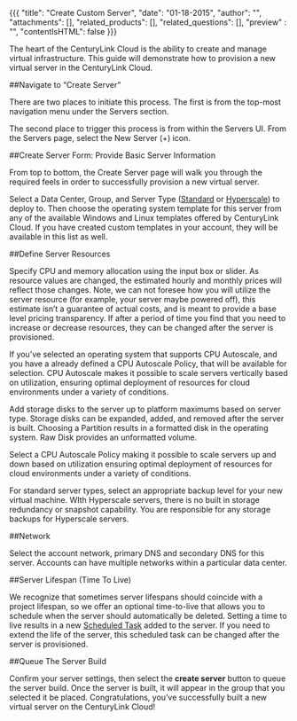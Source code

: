 {{{
  "title": "Create Custom Server",
  "date": "01-18-2015",
  "author": "",
  "attachments": [],
  "related_products": [],
  "related_questions": [],
  "preview" : "",
  "contentIsHTML": false
}}}

The heart of the CenturyLink Cloud is the ability to create and manage virtual infrastructure. This guide will demonstrate how to provision a new virtual server in the CenturyLink Cloud.

##Navigate to “Create Server”

There are two places to initiate this process. The first is from the top-most navigation menu under the Servers section.

The second place to trigger this process is from within the Servers UI. From the Servers page, select the New Server (+) icon.

##Create Server Form: Provide Basic Server Information

From top to bottom, the Create Server page will walk you through the required feels in order to successfully provision a new virtual server.

Select a Data Center, Group, and Server Type ([Standard](http://www.centurylinkcloud.com/servers) or [Hyperscale](http://www.centurylinkcloud.com/hyperscale)) to deploy to. Then choose the operating system template for this server from any of the available Windows and Linux templates offered by CenturyLink Cloud. If you have created custom templates in your account, they will be available in this list as well.

##Define Server Resources

Specify CPU and memory allocation using the input box or slider. As resource values are changed, the estimated hourly and monthly prices will reflect those changes. Note, we can not foresee how you will utilize the server resource (for example, your server maybe powered off), this estimate isn’t a guarantee of actual costs, and is meant to provide a base level pricing transparency. If after a period of time you find that you need to increase or decrease resources, they can be changed after the server is provisioned.

If you’ve selected an operating system that supports CPU Autoscale, and you have a already defined a CPU Autoscale Policy, that will be available for selection. CPU Autoscale makes it possible to scale servers vertically based on utilization, ensuring optimal deployment of resources for cloud environments under a variety of conditions.

Add storage disks to the server up to platform maximums based on server type. Storage disks can be expanded, added, and removed after the server is built. Choosing a Partition results in a formatted disk in the operating system. Raw Disk provides an unformatted volume.

Select a CPU Autoscale Policy making it possible to scale servers up and down based on utilization ensuring optimal deployment of resources for cloud environments under a variety of conditions.

For standard server types, select an appropriate backup level for your new virtual machine. WIth Hyperscale servers, there is no built in storage redundancy or snapshot capability. You are responsible for any storage backups for Hyperscale servers.

##Network

Select the account network, primary DNS and secondary DNS for this server. Accounts can have multiple networks within a particular data center.

##Server Lifespan (Time To Live)

We recognize that sometimes server lifespans should coincide with a project lifespan, so we offer an optional time-to-live that allows you to schedule when the server should automatically be deleted. Setting a time to live results in a new [Scheduled Task](http://www.centurylinkcloud.com/scheduling) added to the server. If you need to extend the life of the server, this scheduled task can be changed after the server is provisioned.

##Queue The Server Build

Confirm your server settings, then select the **create server** button to queue the server build. Once the server is built, it will appear in the group that you selected it be placed. Congratulations, you’ve successfully built a new virtual server on the CenturyLink Cloud!
